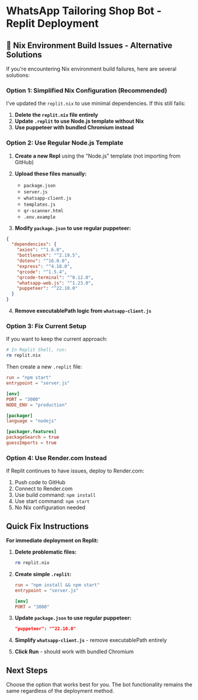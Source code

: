 # WhatsApp Tailoring Shop Bot - Replit Deployment

## 🚨 Nix Environment Build Issues - Alternative Solutions

If you're encountering Nix environment build failures, here are several solutions:

### Option 1: Simplified Nix Configuration (Recommended)

I've updated the `replit.nix` to use minimal dependencies. If this still fails:

1. **Delete the `replit.nix` file entirely**
2. **Update `.replit` to use Node.js template without Nix**
3. **Use puppeteer with bundled Chromium instead**

### Option 2: Use Regular Node.js Template

1. **Create a new Repl** using the "Node.js" template (not importing from GitHub)
2. **Upload these files manually:**
   - `package.json`
   - `server.js` 
   - `whatsapp-client.js`
   - `templates.js`
   - `qr-scanner.html`
   - `.env.example`

3. **Modify `package.json` to use regular puppeteer:**

```json
{
  "dependencies": {
    "axios": "^1.6.0",
    "bottleneck": "^2.19.5",
    "dotenv": "^16.0.0",
    "express": "^4.18.0",
    "qrcode": "^1.5.4",
    "qrcode-terminal": "^0.12.0",
    "whatsapp-web.js": "^1.23.0",
    "puppeteer": "^22.10.0"
  }
}
```

4. **Remove executablePath logic from `whatsapp-client.js`**

### Option 3: Fix Current Setup

If you want to keep the current approach:

```bash
# In Replit Shell, run:
rm replit.nix
```

Then create a new `.replit` file:

```toml
run = "npm start"
entrypoint = "server.js"

[env]
PORT = "3000" 
NODE_ENV = "production"

[packager]
language = "nodejs"

[packager.features]
packageSearch = true
guessImports = true
```

### Option 4: Use Render.com Instead

If Replit continues to have issues, deploy to Render.com:

1. Push code to GitHub
2. Connect to Render.com
3. Use build command: `npm install`
4. Use start command: `npm start`
5. No Nix configuration needed

## Quick Fix Instructions

**For immediate deployment on Replit:**

1. **Delete problematic files:**
   ```bash
   rm replit.nix
   ```

2. **Create simple `.replit`:**
   ```toml
   run = "npm install && npm start"
   entrypoint = "server.js"
   
   [env]
   PORT = "3000"
   ```

3. **Update `package.json` to use regular puppeteer:**
   ```json
   "puppeteer": "^22.10.0"
   ```

4. **Simplify `whatsapp-client.js`** - remove executablePath entirely

5. **Click Run** - should work with bundled Chromium

## Next Steps

Choose the option that works best for you. The bot functionality remains the same regardless of the deployment method.
